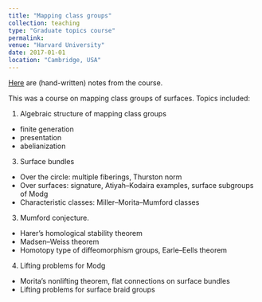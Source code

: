 ```yaml
---
title: "Mapping class groups"
collection: teaching
type: "Graduate topics course"
permalink: 
venue: "Harvard University"
date: 2017-01-01
location: "Cambridge, USA"
---
```


[Here](https://bena-tshishiku.github.io/files/topicscourse-2017.pdf) are (hand-written) notes from the course. 

This was a course on mapping class groups of surfaces. Topics included: 

1. Algebraic structure of mapping class groups 
  * finite generation 
  * presentation
  * abelianization
3. Surface bundles 
  * Over the circle: multiple fiberings, Thurston norm
  * Over surfaces: signature, Atiyah–Kodaira examples, surface subgroups of Modg
  * Characteristic classes: Miller–Morita–Mumford classes
3. Mumford conjecture.
  * Harer’s homological stability theorem
  * Madsen–Weiss theorem
  * Homotopy type of diffeomorphism groups, Earle–Eells theorem
4. Lifting problems for Modg
  * Morita’s nonlifting theorem, flat connections on surface bundles
  * Lifting problems for surface braid groups
